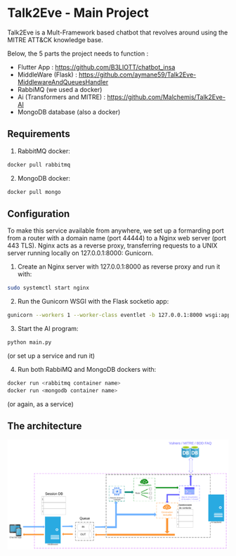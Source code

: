 # Talk2Eve - Main Project
Talk2Eve is a Mult-Framework based chatbot that revolves around using the MITRE ATT&CK knowledge base. 

Below, the 5 parts the project needs to function :
- Flutter App : https://github.com/B3LIOTT/chatbot_insa
- MiddleWare (Flask) : https://github.com/aymane59/Talk2Eve-MiddlewareAndQueuesHandler
- RabbiMQ (we used a docker)
- Ai (Transformers and MITRE) : https://github.com/Malchemis/Talk2Eve-AI
- MongoDB database (also a docker)

## Requirements
1. RabbitMQ docker:
```bash
docker pull rabbitmq
```
2. MongoDB docker:
```bash
docker pull mongo
```

## Configuration
To make this service available from anywhere, we set up a formarding port from a router with a domain name (port 44444) to a Nginx web server (port 443 TLS). Nginx acts as a reverse proxy, transferring requests to a UNIX server running locally on 127.0.0.1:8000: Gunicorn.
1. Create an Nginx server with 127.0.0.1:8000 as reverse proxy and run it with:
```bash
sudo systemctl start nginx
```

2. Run the Gunicorn WSGI with the Flask socketio app:
 ```bash
gunicorn --workers 1 --worker-class eventlet -b 127.0.0.1:8000 wsgi:app
```
3. Start the AI program:
```bash
python main.py
```
(or set up a service and run it)

4. Run both RabbiMQ and MongoDB dockers with:
```bash
docker run <rabbitmq container name>
docker run <mongodb container name>
```
(or again, as a service)

## The architecture

![iamge of the pipeline of Talk2Eve Project](archi.png "Project Sructure")
